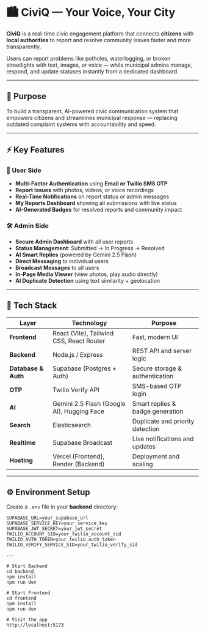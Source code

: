 # 🏙️ CiviQ — Your Voice, Your City

**CiviQ** is a real-time civic engagement platform that connects **citizens** with **local authorities** to report and resolve community issues faster and more transparently.

Users can report problems like potholes, waterlogging, or broken streetlights with text, images, or voice — while municipal admins manage, respond, and update statuses instantly from a dedicated dashboard.

---

## 🎯 Purpose

To build a transparent, AI-powered civic communication system that empowers citizens and streamlines municipal response — replacing outdated complaint systems with accountability and speed.

---

## ⚡ Key Features

### 👤 User Side
- **Multi-Factor Authentication** using **Email or Twilio SMS OTP**
- **Report Issues** with photos, videos, or voice recordings
- **Real-Time Notifications** on report status or admin messages
- **My Reports Dashboard** showing all submissions with live status
- **AI-Generated Badges** for resolved reports and community impact

### 🛠️ Admin Side
- **Secure Admin Dashboard** with all user reports
- **Status Management**: Submitted → In Progress → Resolved
- **AI Smart Replies** (powered by Gemini 2.5 Flash)
- **Direct Messaging** to individual users
- **Broadcast Messages** to all users
- **In-Page Media Viewer** (view photos, play audio directly)
- **AI Duplicate Detection** using text similarity + geolocation

---

## 🧠 Tech Stack

| Layer | Technology | Purpose |
|-------|-------------|----------|
| **Frontend** | React (Vite), Tailwind CSS, React Router | Fast, modern UI |
| **Backend** | Node.js / Express | REST API and server logic |
| **Database & Auth** | Supabase (Postgres + Auth) | Secure storage & authentication |
| **OTP** | Twilio Verify API | SMS-based OTP login |
| **AI** | Gemini 2.5 Flash (Google AI), Hugging Face | Smart replies & badge generation |
| **Search** | Elasticsearch | Duplicate and priority detection |
| **Realtime** | Supabase Broadcast | Live notifications and updates |
| **Hosting** | Vercel (Frontend), Render (Backend) | Deployment and scaling |

---

## ⚙️ Environment Setup

Create a `.env` file in your **backend** directory:

```env
SUPABASE_URL=your_supabase_url
SUPABASE_SERVICE_KEY=your_service_key
SUPABASE_JWT_SECRET=your_jwt_secret
TWILIO_ACCOUNT_SID=your_twilio_account_sid
TWILIO_AUTH_TOKEN=your_twilio_auth_token
TWILIO_VERIFY_SERVICE_SID=your_twilio_verify_sid

---

# Start Backend
cd backend
npm install
npm run dev

# Start Frontend
cd frontend
npm install
npm run dev

# Visit the app
http://localhost:5173
